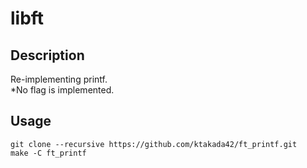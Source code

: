 # libft
## Description
Re-implementing printf.  
\*No flag is implemented.
## Usage
```
git clone --recursive https://github.com/ktakada42/ft_printf.git
make -C ft_printf
```
